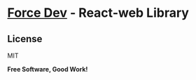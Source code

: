 # [Force Dev](http://force-dev.ru) - React-web Library

License
----

MIT

**Free Software, Good Work!**
